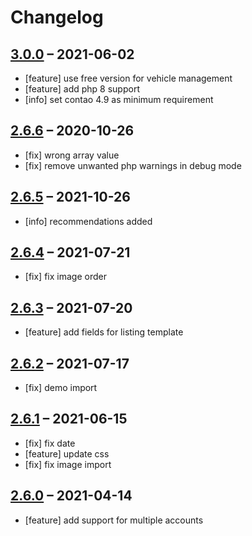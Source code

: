 # Changelog

## [3.0.0](https://github.com/pdir/mobilede-bundle/tree/3.0.0) – 2021-06-02

- [feature] use free version for vehicle management
- [feature] add php 8 support
- [info] set contao 4.9 as minimum requirement

## [2.6.6](https://github.com/pdir/mobilede-bundle/tree/2.6.6) – 2020-10-26

- [fix] wrong array value
- [fix] remove unwanted php warnings in debug mode

## [2.6.5](https://github.com/pdir/mobilede-bundle/tree/2.6.5) – 2021-10-26

- [info] recommendations added

## [2.6.4](https://github.com/pdir/mobilede-bundle/tree/2.6.4) – 2021-07-21

- [fix] fix image order

## [2.6.3](https://github.com/pdir/mobilede-bundle/tree/2.6.3) – 2021-07-20

- [feature] add fields for listing template

## [2.6.2](https://github.com/pdir/mobilede-bundle/tree/2.6.2) – 2021-07-17

- [fix] demo import

## [2.6.1](https://github.com/pdir/mobilede-bundle/tree/2.6.1) – 2021-06-15

- [fix] fix date
- [feature] update css
- [fix] fix image import

## [2.6.0](https://github.com/pdir/mobilede-bundle/tree/2.6.0) – 2021-04-14

- [feature] add support for multiple accounts
